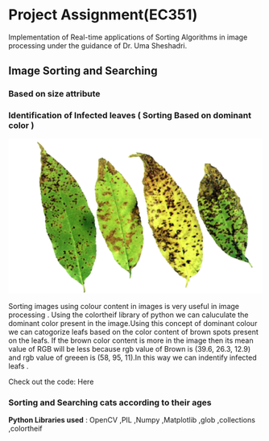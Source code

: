 # Project Assignment(EC351)

Implementation of Real-time applications of Sorting Algorithms in image processing under the guidance of Dr. Uma Sheshadri. 

##  Image Sorting and Searching

### Based on size attribute
    

### Identification of Infected leaves ( Sorting Based on dominant color )

![](l.png)

Sorting images using colour content in images is very useful in image processing . Using the colortheif library of python we can caluculate the dominant color present in the image.Using this concept of dominant colour we can catogorize leafs based on the color content of brown spots present on the leafs. If the brown color content is more in the image then its mean value of RGB will be less because rgb value of Brown is (39.6, 26.3, 12.9) and rgb value of greeen is (58, 95, 11).In this way we can indentify infected leafs .

Check out the code: Here

### Sorting and Searching cats according to their ages 


**Python Libraries used** : OpenCV ,PIL ,Numpy ,Matplotlib ,glob ,collections ,colortheif 










